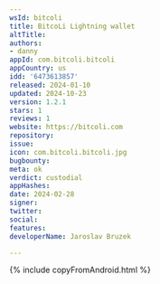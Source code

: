 ```yaml
---
wsId: bitcoli
title: BitcoLi Lightning wallet
altTitle: 
authors:
- danny
appId: com.bitcoli.bitcoli
appCountry: us
idd: '6473613857'
released: 2024-01-10
updated: 2024-10-23
version: 1.2.1
stars: 1
reviews: 1
website: https://bitcoli.com
repository: 
issue: 
icon: com.bitcoli.bitcoli.jpg
bugbounty: 
meta: ok
verdict: custodial
appHashes: 
date: 2024-02-28
signer: 
twitter: 
social: 
features: 
developerName: Jaroslav Bruzek

---
```


{% include copyFromAndroid.html %}
